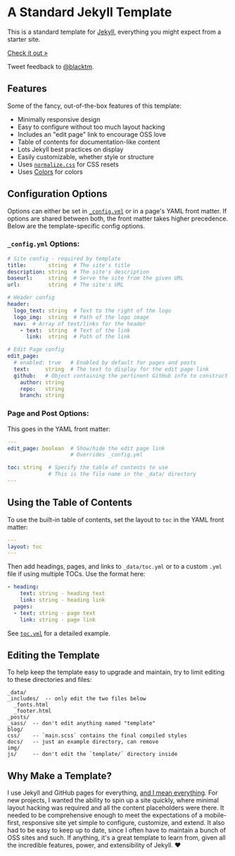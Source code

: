# A Standard Jekyll Template

This is  a standard template for [Jekyll](http://jekyllrb.com), everything you might expect from a starter site.

[Check it out »](http://blacktm.github.io/standard-jekyll-template)

Tweet feedback to [@blacktm](https://twitter.com/blacktm).

## Features

Some of the fancy, out-of-the-box features of this template:

- Minimally responsive design
- Easy to configure without too much layout hacking
- Includes an "edit page" link to encourage OSS love
- Table of contents for documentation-like content
- Lots Jekyll best practices on display
- Easily customizable, whether style or structure
- Uses [`normalize.css`](http://necolas.github.io/normalize.css/) for CSS resets
- Uses [Colors](http://clrs.cc) for colors

## Configuration Options

Options can either be set in [`_config.yml`](_config.yml) or in a page's YAML front matter. If options are shared between both, the front matter takes higher precedence. Below are the template-specific config options.

### `_config.yml` Options:

```yaml
# Site config - required by template
title:       string  # The site's title
description: string  # The site's description
baseurl:     string  # Serve the site from the given URL
url:         string  # The site's URL

# Header config
header:
  logo_text: string  # Text to the right of the logo
  logo_img:  string  # Path of the logo image
  nav:  # Array of text/links for the header
    - text:  string  # Text of the link
      link:  string  # Path of the link

# Edit Page config
edit_page:
  # enabled: true   # Enabled by default for pages and posts
  text:     string  # The text to display for the edit page link
  github:   # Object containing the pertinent GitHub info to construct the link
    author: string
    repo:   string
    branch: string
```

### Page and Post Options:

This goes in the YAML front matter:

```yaml
---
edit_page: boolean  # Show/hide the edit page link
                    # Overrides _config.yml

toc: string  # Specify the table of contents to use
             # This is the file name in the _data/ directory
---
```

## Using the Table of Contents

To use the built-in table of contents, set the layout to `toc` in the YAML front matter:

```yaml
---
layout: toc
---
```

Then add headings, pages, and links to `_data/toc.yml` or to a custom `.yml` file if using multiple TOCs. Use the format here:

```yaml
- heading:
    text: string - heading text
    link: string - heading link
  pages:
  - text: string - page text
    link: string - page link
```

See [`toc.yml`](_data/toc.yml) for a detailed example.

## Editing the Template

To help keep the template easy to upgrade and maintain, try to limit editing to these directories and files:

```no-highlight
_data/
_includes/  -- only edit the two files below
  _fonts.html
  _footer.html
_posts/
_sass/  -- don't edit anything named "template"
blog/
css/    -- `main.scss` contains the final compiled styles
docs/   -- just an example directory, can remove
img/
js/     -- don't edit the `template/` directory inside
```

## Why Make a Template?

I use Jekyll and GitHub pages for everything, [and I mean everything](https://github.com/department-of-veterans-affairs/gi-bill-comparison-tool). For new projects, I wanted the ability to spin up a site quickly, where minimal layout hacking was required and all the content placeholders were there. It needed to be comprehensive enough to meet the expectations of a mobile-first, responsive site yet simple to configure, customize, and extend. It also had to be easy to keep up to date, since I often have to maintain a bunch of OSS sites and such. If anything, it's a great template to learn from, given all the incredible features, power, and extensibility of Jekyll. :heart:
